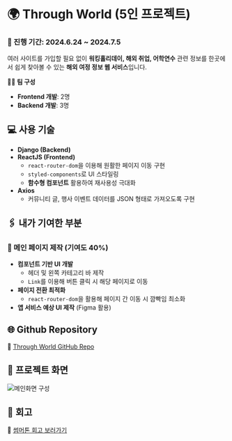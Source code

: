 # 🌍 Through World (5인 프로젝트)  
### 📅 진행 기간: 2024.6.24 ~ 2024.7.5  

여러 사이트를 가입할 필요 없이 **워킹홀리데이, 해외 취업, 어학연수** 관련 정보를 한곳에서 쉽게 찾아볼 수 있는 **해외 여정 정보 웹 서비스**입니다.  

👨‍💻 **팀 구성**  
- **Frontend 개발**: 2명  
- **Backend 개발**: 3명  

## 💻 사용 기술  
- **Django (Backend)**  
- **ReactJS (Frontend)**  
  - `react-router-dom`을 이용해 원활한 페이지 이동 구현  
  - `styled-components`로 UI 스타일링  
  - **함수형 컴포넌트** 활용하여 재사용성 극대화  
- **Axios**  
  - 커뮤니티 글, 행사 이벤트 데이터를 JSON 형태로 가져오도록 구현  

## 🖇️ 내가 기여한 부분  
### 🔹 메인 페이지 제작 (기여도 40%)  
- **컴포넌트 기반 UI 개발**  
  - 헤더 및 왼쪽 카테고리 바 제작  
  - `Link`를 이용해 버튼 클릭 시 해당 페이지로 이동  
- **페이지 전환 최적화**  
  - `react-router-dom`을 활용해 페이지 간 이동 시 깜빡임 최소화  
- **앱 서비스 예상 UI 제작** (Figma 활용)  

## 🌐 Github Repository  
🔗 [Through World GitHub Repo](https://github.com/yoon630/ThrouhWorld)  

## 📌 프로젝트 화면  
![메인화면 구성](https://prod-files-secure.s3.us-west-2.amazonaws.com/e96542f6-62ec-4742-be57-25563b6c13c5/4e294dfb-0249-4235-9a40-0caff4235d55/Untitled.png)  

## 📒 회고  
📢 [썸머톤 회고 보러가기](https://velog.io/@yoon630/썸머톤-회고)  

